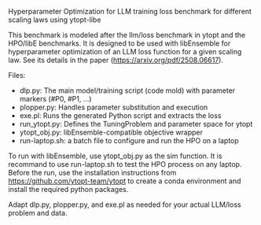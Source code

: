 Hyperparameter Optimization for LLM training loss benchmark for different scaling laws using ytopt-libe

This benchmark is modeled after the llm/loss benchmark in ytopt and the HPO/libE benchmarks. It is designed to be used with libEnsemble for hyperparameter optimization of an LLM loss function for a given scaling law. See its details in the paper (https://arxiv.org/pdf/2508.06617).

Files:
- dlp.py: The main model/training script (code mold) with parameter markers (#P0, #P1, ...)
- plopper.py: Handles parameter substitution and execution
- exe.pl: Runs the generated Python script and extracts the loss
- run_ytopt.py: Defines the TuningProblem and parameter space for ytopt
- ytopt_obj.py: libEnsemble-compatible objective wrapper
- run-laptop.sh: a batch file to configure and run the HPO on a laptop

To run with libEnsemble, use ytopt_obj.py as the sim function. It is recommand to use run-laptop.sh to test the HPO process on any laptop. Before the run, use the installation instructions from https://github.com/ytopt-team/ytopt to create a conda environment and install the required python packages.

Adapt dlp.py, plopper.py, and exe.pl as needed for your actual LLM/loss problem and data.
